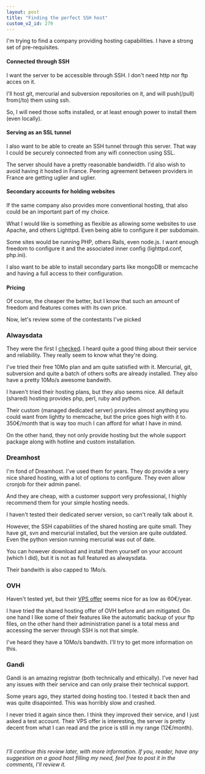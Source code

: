 ```yaml
---
layout: post
title: "Finding the perfect SSH host"
custom_v2_id: 279
---
```


<p>I'm trying to find a company providing hosting capabilities. I have a strong set of pre-requisites.</p>
<h4>Connected through SSH</h4>
<p>I want the server to be accessible through SSH. I don't need http nor ftp acces on it.</p>
<p>I'll host git, mercurial and subversion repositories on it, and will push(/pull) from(/to) them using ssh.</p>
<p>So, I will need those softs installed, or at least enough power to install them (even locally).</p>
<h4>Serving as an SSL tunnel</h4>
<p>I also want to be able to create an SSH tunnel through this server. That way I could be securely connected from any wifi connection using SSL.</p>
<p>The server should have a pretty reasonable bandwidth. I'd also wish to avoid having it hosted in France. Peering agreement between providers in France are getting uglier and uglier.</p>
<h4>Secondary accounts for holding websites</h4>
<p>If the same company also provides more conventional hosting, that also could be an important part of my choice.</p>
<p>What I would like is something as flexible as allowing some websites to use Apache, and others Lighttpd. Even being able to configure it per subdomain.</p>
<p>Some sites would be running PHP, others Rails, even node.js. I want enough freedom to configure it and the associated inner config (lighttpd.conf, php.ini).</p>
<p>I also want to be able to install secondary parts like mongoDB or memcache and having a full access to their configuration.</p>
<h4>Pricing</h4>
<p>Of course, the cheaper the better, but I know that such an amount of freedom and features comes with its own price.</p>
<p>Now, let's review some of the contestants I've picked</p>
<h3>Alwaysdata</h3>
<p>They were the first I <a href="http://www.alwaysdata.com/">checked</a>. I heard quite a good thing about their service and reliability. They really seem to know what they're doing.</p>
<p>I've tried their free 10Mo plan and am quite satisfied with it. Mercurial, git, subversion and quite a batch of others softs are already installed. They also have a pretty 10Mo/s awesome bandwith.</p>
<p>I haven't tried their hosting plans, but they also seems nice. All default (shared) hosting provides php, perl, ruby and python.</p>
<p>Their custom (managed dedicated server) provides almost anything you could want from lightty to memcache, but the price goes high with it to. 350€/month that is way too much I can afford for what I have in mind.</p>
<p>On the other hand, they not only provide hosting but the whole support package along with hotline and custom installation.</p>
<h3>Dreamhost</h3>
<p>I'm fond of Dreamhost. I've used them for years. They do provide a very nice shared hosting, with a lot of options to configure. They even allow cronjob for their admin panel.</p>
<p>And they are cheap, with a customer support very professional, I highly recommend them for your simple hosting needs.</p>
<p>I haven't tested their dedicated server version, so can't really talk about it.</p>
<p>However, the SSH capabilities of the shared hosting are quite small. They have git, svn and mercurial installed, but the version are quite outdated. Even the python version running mercurial was out of date.</p>
<p>You can however download and install them yourself on your account (which I did), but it is not as full featured as alwaysdata.</p>
<p>Their bandwith is also capped to 1Mo/s.</p>
<h3>OVH</h3>
<p>Haven't tested yet, but their <a href="https://www.ovh.com/fr/vps/">VPS offer</a> seems nice for as low as 60€/year.</p>
<p>I have tried the shared hosting offer of OVH before and am mitigated. On one hand I like some of their features like the automatic backup of your ftp files, on the other hand their administration panel is a total mess and accessing the server through SSH is not that simple.</p>
<p>I've heard they have a 10Mo/s bandwith. I'll try to get more information on this.</p>
<h3>Gandi</h3>
<p>Gandi is an amazing registrar (both technically and ethically). I've never had any issues with their service and can only praise their technical support.</p>
<p>Some years ago, they started doing hosting too. I tested it back then and was quite disapointed. This was horribly slow and crashed.</p>
<p>I never tried it again since then. I think they improved their service, and I just asked a test account. Their VPS offer is interesting, the server is pretty decent from what I can read and the price is still in my range (12€/month).</p>
<p> </p>
<p><em>I'll continue this review later, with more information. If you, reader, have any suggestion on a good host filling my need, feel free to post it in the comments, I'll review it.</em></p>